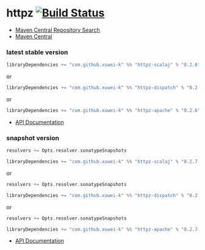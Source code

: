 # httpz [![Build Status](https://secure.travis-ci.org/xuwei-k/httpz.png)](http://travis-ci.org/xuwei-k/httpz)


- [Maven Central Repository Search](http://search.maven.org/#search%7Cga%7C1%7Cg%3A%22com.github.xuwei-k%22)
- [Maven Central](http://repo1.maven.org/maven2/com/github/xuwei-k/)


### latest stable version

```scala
libraryDependencies += "com.github.xuwei-k" %% "httpz-scalaj" % "0.2.6"
```

or

```scala
libraryDependencies += "com.github.xuwei-k" %% "httpz-dispatch" % "0.2.6"
```

or

```scala
libraryDependencies += "com.github.xuwei-k" %% "httpz-apache" % "0.2.6"
```

- [API Documentation](https://oss.sonatype.org/service/local/repositories/releases/archive/com/github/xuwei-k/httpz-all_2.10/0.2.6/httpz_2.10-0.2.6-javadoc.jar/!/index.html)


### snapshot version

```scala
resolvers += Opts.resolver.sonatypeSnapshots

libraryDependencies += "com.github.xuwei-k" %% "httpz-scalaj" % "0.2.7-SNAPSHOT"
```

or

```scala
resolvers += Opts.resolver.sonatypeSnapshots

libraryDependencies += "com.github.xuwei-k" %% "httpz-dispatch" % "0.2.7-SNAPSHOT"
```

or

```scala
resolvers += Opts.resolver.sonatypeSnapshots

libraryDependencies += "com.github.xuwei-k" %% "httpz-apache" % "0.2.7-SNAPSHOT"
```

- [API Documentation](https://oss.sonatype.org/service/local/repositories/snapshots/archive/com/github/xuwei-k/httpz-all_2.10/0.2.7-SNAPSHOT/httpz_2.10-0.2.7-SNAPSHOT-javadoc.jar/!/index.html)


